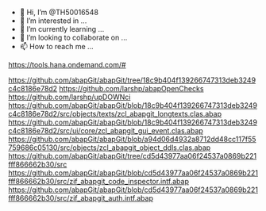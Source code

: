 - 👋 Hi, I’m @TH50016548
- 👀 I’m interested in ...
- 🌱 I’m currently learning ...
- 💞️ I’m looking to collaborate on ...
- 📫 How to reach me ...

<!---
TH50016548/TH50016548 is a ✨ special ✨ repository because its `README.md` (this file) appears on your GitHub profile.
You can click the Preview link to take a look at your changes.
--->


https://tools.hana.ondemand.com/#



https://github.com/abapGit/abapGit/tree/18c9b404f139266747313deb3249c4c8186e78d2
https://github.com/larshp/abapOpenChecks
https://github.com/larshp/upDOWNci
https://github.com/abapGit/abapGit/blob/18c9b404f139266747313deb3249c4c8186e78d2/src/objects/texts/zcl_abapgit_longtexts.clas.abap
https://github.com/abapGit/abapGit/blob/18c9b404f139266747313deb3249c4c8186e78d2/src/ui/core/zcl_abapgit_gui_event.clas.abap
https://github.com/abapGit/abapGit/blob/a94d06d4932a8712dd48cc117f55759686c05130/src/objects/zcl_abapgit_object_ddls.clas.abap
https://github.com/abapGit/abapGit/tree/cd5d43977aa06f24537a0869b221fff866662b30/src
https://github.com/abapGit/abapGit/blob/cd5d43977aa06f24537a0869b221fff866662b30/src/zif_abapgit_code_inspector.intf.abap
https://github.com/abapGit/abapGit/blob/cd5d43977aa06f24537a0869b221fff866662b30/src/zif_abapgit_auth.intf.abap

